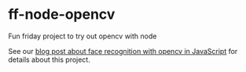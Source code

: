 # ff-node-opencv
Fun friday project to try out opencv with node

See our [blog post about face recognition with opencv in JavaScript](https://campudus.github.io/en/blog/2015/06/08/face-recognition-with-nodejs-on-a-raspberry-pi/) for details about this project.

